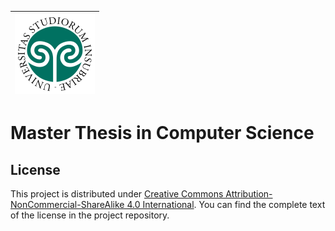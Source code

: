 | <img src="docs/uninsubria.svg" width="128"> |
| - |

# Master Thesis in Computer Science

## License

This project is distributed under [Creative Commons Attribution-NonCommercial-ShareAlike 4.0 International](https://creativecommons.org/licenses/by-nc-sa/4.0). You can find the complete text of the license in the project repository.
